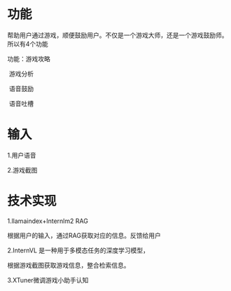 # 功能

帮助用户通过游戏，顺便鼓励用户。不仅是一个游戏大师，还是一个游戏鼓励师。所以有4个功能

功能：游戏攻略

​            游戏分析

​            语音鼓励

​            语音吐槽

# 输入

1.用户语音 

2.游戏截图



# 技术实现

1.llamaindex+Internlm2 RAG   

根据用户的输入，通过RAG获取对应的信息。反馈给用户

2.InternVL 是一种用于多模态任务的深度学习模型，

根据游戏截图获取游戏信息，整合检索信息。

3.XTuner微调游戏小助手认知



 